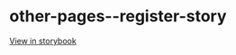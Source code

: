 # other-pages--register-story

[View in storybook](https://raw.githack.com/Independent-Digital-News-and-Media-Ltd/indy100-pwamp-sb/PR-403-sb/index.html?path=/story/other-pages--register-story)